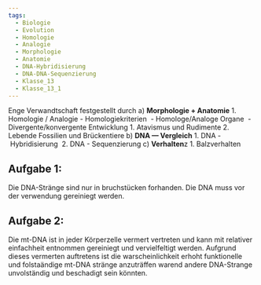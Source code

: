 ```yaml
---
tags:
  - Biologie
  - Evolution
  - Homologie
  - Analogie
  - Morphologie
  - Anatomie
  - DNA-Hybridisierung
  - DNA-DNA-Sequenzierung
  - Klasse_13
  - Klasse_13_1
---
```

Enge Verwandtschaft festgestellt durch
	a) **Morphologie + Anatomie**
		1. Homologie / Analogie
			-  Homologiekriterien 
			- Homologe/Analoge Organe 
			- Divergente/konvergente Entwicklung
		1. Atavismus und Rudimente
		2. Lebende Fossilien und Brückentiere
	b) **DNA — Vergleich**
		1. DNA - Hybridisierung 
		2. DNA - Sequenzierung
	c) **Verhalten**z 
		1. Balzverhalten




## Aufgabe 1:
> 

Die DNA-Stränge sind nur in bruchstücken forhanden.
Die DNA muss vor der verwendung gereiniegt werden.

## Aufgabe 2:
> 

Die mt-DNA ist in jeder Körperzelle vermert vertreten und kann mit relativer einfachheit entnommen gereiniegt und vervielfeltigt werden. Aufgrund dieses vermerten auftretens ist die warscheinlichkeit erhoht funktionelle und folstaändige mt-DNA stränge anzuträffen warend andere DNA-Strange unvolständig und beschadigt sein könnten.





